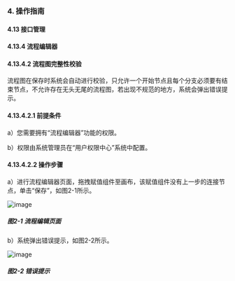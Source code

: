 ### 4. 操作指南

#### 4.13 接口管理

#### 4.13.4 流程编辑器

#### 4.13.4.2 流程图完整性校验

流程图在保存时系统会自动进行校验，只允许一个开始节点且每个分支必须要有结束节点，不允许存在无头无尾的流程图，若出现不规范的地方，系统会弹出错误提示。

#### 4.13.4.2.1 前提条件

a）您需要拥有“流程编辑器”功能的权限。

b）权限由系统管理员在“用户权限中心”系统中配置。

#### 4.13.4.2.2 操作步骤

a）进行流程编辑器页面，拖拽赋值组件至画布，该赋值组件没有上一步的连接节点，单击“保存”，如图2-1所示。

![image](https://user-images.githubusercontent.com/79617492/197717141-f47c24d6-cb5f-43ca-a29b-d72087501965.png)

##### 图2-1 流程编辑页面

b）系统弹出错误提示，如图2-2所示。

![image](https://user-images.githubusercontent.com/79617492/197717159-9c80dc35-4fe1-433c-98d7-3c66a1e66f42.png)

##### 图2-2 错误提示
